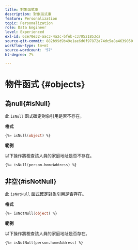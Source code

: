 ```yaml
---
title: 對象函式庫
description: 對象函式庫
feature: Personalization
topic: Personalization
role: Data Engineer
level: Experienced
exl-id: 6ce70e32-aac3-4a2c-bfeb-c370521853ca
source-git-commit: 882b99d9b49e1ae6d0f97872a74dc5a8a4639050
workflow-type: tm+mt
source-wordcount: '57'
ht-degree: 7%

---
```


# 物件函式 {#objects}

## 為null{#isNull}

此 `isNull` 函式確定對象引用是否不存在。

**格式**

```sql
{%= isNull(object) %}
```

**範例**

以下操作將檢查該人員的家庭地址是否不存在。

```sql
{%= isNull(person.homeAddress) %}
```

## 非空{#isNotNull}

此 `isNotNull` 函式確定對象引用是否存在。

**格式**

```sql
{%= isNotNull(object) %}
```

**範例**

以下操作將檢查該人員的家庭地址是否存在。

```sql
{%= isNotNull(person.homeAddress) %}
```

